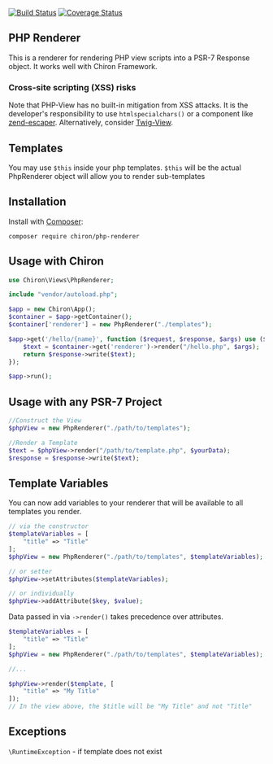 [![Build Status](https://travis-ci.org/ncou/Chiron-PhpRenderer.svg?branch=master)](https://travis-ci.org/ncou/Chiron-PhpRenderer)
[![Coverage Status](https://coveralls.io/repos/github/ncou/Chiron-PhpRenderer/badge.svg?branch=master)](https://coveralls.io/github/ncou/Chiron-PhpRenderer?branch=master)

## PHP Renderer

This is a renderer for rendering PHP view scripts into a PSR-7 Response object. It works well with Chiron Framework.


### Cross-site scripting (XSS) risks

Note that PHP-View has no built-in mitigation from XSS attacks. It is the developer's responsibility to use `htmlspecialchars()` or a component like [zend-escaper](https://github.com/zendframework/zend-escaper). Alternatively, consider  [Twig-View](https://github.com/slimphp/Twig-View).



## Templates
You may use `$this` inside your php templates. `$this` will be the actual PhpRenderer object will allow you to render sub-templates

## Installation

Install with [Composer](http://getcomposer.org):

    composer require chiron/php-renderer


## Usage with Chiron

```php
use Chiron\Views\PhpRenderer;

include "vendor/autoload.php";

$app = new Chiron\App();
$container = $app->getContainer();
$container['renderer'] = new PhpRenderer("./templates");

$app->get('/hello/{name}', function ($request, $response, $args) use ($container) {
    $text = $container->get('renderer')->render("/hello.php", $args);
    return $response->write($text);
});

$app->run();
```

## Usage with any PSR-7 Project
```php
//Construct the View
$phpView = new PhpRenderer("./path/to/templates");

//Render a Template
$text = $phpView->render("/path/to/template.php", $yourData);
$response = $response->write($text);
```

## Template Variables

You can now add variables to your renderer that will be available to all templates you render.

```php
// via the constructor
$templateVariables = [
    "title" => "Title"
];
$phpView = new PhpRenderer("./path/to/templates", $templateVariables);

// or setter
$phpView->setAttributes($templateVariables);

// or individually
$phpView->addAttribute($key, $value);
```

Data passed in via `->render()` takes precedence over attributes.
```php
$templateVariables = [
    "title" => "Title"
];
$phpView = new PhpRenderer("./path/to/templates", $templateVariables);

//...

$phpView->render($template, [
    "title" => "My Title"
]);
// In the view above, the $title will be "My Title" and not "Title"
```

## Exceptions
`\RuntimeException` - if template does not exist
